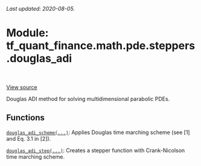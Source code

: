 <!--
This file is generated by a tool. Do not edit directly.
For open-source contributions the docs will be updated automatically.
-->

*Last updated: 2020-08-05.*

<div itemscope itemtype="http://developers.google.com/ReferenceObject">
<meta itemprop="name" content="tf_quant_finance.math.pde.steppers.douglas_adi" />
<meta itemprop="path" content="Stable" />
</div>

# Module: tf_quant_finance.math.pde.steppers.douglas_adi

<!-- Insert buttons and diff -->

<table class="tfo-notebook-buttons tfo-api" align="left">
</table>

<a target="_blank" href="https://github.com/google/tf-quant-finance/blob/master/tf_quant_finance/math/pde/steppers/douglas_adi.py">View source</a>



Douglas ADI method for solving multidimensional parabolic PDEs.



## Functions

[`douglas_adi_scheme(...)`](../../../../tf_quant_finance/math/pde/steppers/douglas_adi/douglas_adi_scheme.md): Applies Douglas time marching scheme (see [1] and Eq. 3.1 in [2]).

[`douglas_adi_step(...)`](../../../../tf_quant_finance/math/pde/steppers/douglas_adi/douglas_adi_step.md): Creates a stepper function with Crank-Nicolson time marching scheme.

